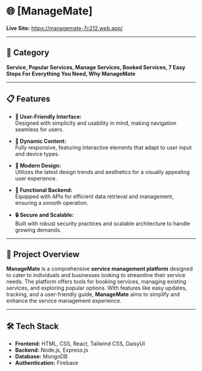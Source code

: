 # 🌐 [ManageMate]  

**Live Site:** https://managemate-7c212.web.app/

---

## 📂 Category  
**Service, Popular Services, Manage Services, Booked Services, 7 Easy Steps For Everything You Need, Why ManageMate**  

---

## 📋 Features  

- **🚀 User-Friendly Interface:**  
  Designed with simplicity and usability in mind, making navigation seamless for users.  

- **🌟 Dynamic Content:**  
  Fully responsive, featuring interactive elements that adapt to user input and device types.  

- **🎨 Modern Design:**  
  Utilizes the latest design trends and aesthetics for a visually appealing user experience.  

- **🔗 Functional Backend:**  
  Equipped with APIs for efficient data retrieval and management, ensuring a smooth operation.  

- **🔒 Secure and Scalable:**  
  Built with robust security practices and scalable architecture to handle growing demands.  

---

## 📂 Project Overview  

**ManageMate** is a comprehensive **service management platform** designed to cater to individuals and businesses looking to streamline their service needs. The platform offers tools for booking services, managing existing services, and exploring popular options. With features like easy updates, tracking, and a user-friendly guide, **ManageMate** aims to simplify and enhance the service management experience.  

---

## 🛠️ Tech Stack  

- **Frontend:** HTML, CSS, React, Tailwind CSS, DaisyUI
- **Backend:** Node.js, Express.js  
- **Database:** MongoDB  
- **Authentication:** Firebase  

